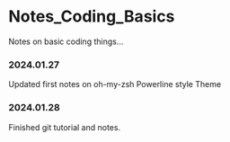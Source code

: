 # Notes_Coding_Basics
Notes on basic coding things...

### 2024.01.27 
Updated first notes on oh-my-zsh Powerline style Theme

### 2024.01.28
Finished git tutorial and notes.

